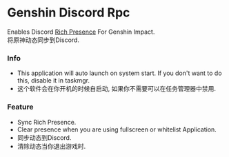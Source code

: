 # Genshin Discord Rpc  
  
  
Enables Discord [Rich Presence](https://discord.com/rich-presence) For Genshin Impact.  
将原神动态同步到Discord.  
  
  
### Info
* This application will auto launch on system start. If you don't want to do this, disable it in taskmgr.  
* 这个软件会在你开机的时候自启动, 如果你不需要可以在任务管理器中禁用.  
  
  
  
### Feature
* Sync Rich Presence.
* Clear presence when you are using fullscreen or whitelist Application.
* 同步动态到Discord.
* 清除动态当你退出游戏时.
  
  
  